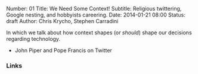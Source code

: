 Number: 01
Title: We Need Some Context!
Subtitle: Religious twittering, Google nesting, and hobbyists careering.
Date: 2014-01-21 08:00
Status: draft
Author: Chris Krycho, Stephen Carradini

In which we talk about how context shapes (or *should*) shape our decisions regarding technology.

- John Piper and Pope Francis on Twitter


### Links

